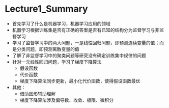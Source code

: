 # Lecture1_Summary

- 首先学习了什么是机器学习，机器学习应用的领域
- 机器学习根据训练集是否有正确的答案是否有已知的结构分为监督学习与非监督学习
- 学习了监督学习中的两大问题，一是线性回归问题，即预测连续变量的值；而是分类问题，即预测离散变量的值
- 了解了非监督学习中的聚类问题等研究没有确定训练集中规律的问题
- 针对一元线性回归问题，学习了梯度下降算法
  - 假设函数
  - 代价函数
  - 梯度下降算法同步更新，最小化代价函数，使得假设函数最优
- 其他：
  - 借助图形辅助理解
  - 梯度下降算法涉及偏导数、收敛、极限、微积分